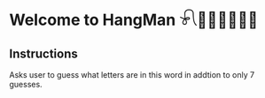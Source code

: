# Welcome to HangMan 𓍯🛝🛝🛝🛝🛝🛝

## Instructions

Asks user to guess what letters are in this word in addtion to only 7 guesses.
